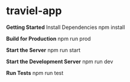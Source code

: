 # traviel-app



**Getting Started**
Install Dependencies
npm install

**Build for Production**
npm run prod

**Start the Server**
npm run start

**Start the Development Server**
npm run dev

**Run Tests**
npm run test
